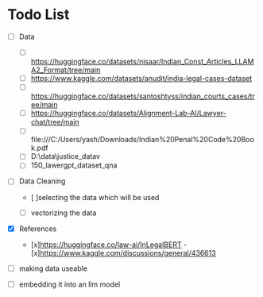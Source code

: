 # Todo List

- [ ] Data
    - [ ] https://huggingface.co/datasets/nisaar/Indian_Const_Articles_LLAMA2_Format/tree/main
    - [ ] https://www.kaggle.com/datasets/anudit/india-legal-cases-dataset
    - [ ] https://huggingface.co/datasets/santoshtyss/indian_courts_cases/tree/main
    - [ ] https://huggingface.co/datasets/Alignment-Lab-AI/Lawyer-chat/tree/main
    - [ ] file:///C:/Users/yash/Downloads/Indian%20Penal%20Code%20Book.pdf
    - [ ] D:\data\justice_datav
    - [ ] 150_lawergpt_dataset_qna

- [ ] Data Cleaning
    - [ ]selecting the data which will be used
    -[ ] vectorizing the data


- [x] References
    - [x]https://huggingface.co/law-ai/InLegalBERT
    -[x]https://www.kaggle.com/discussions/general/436613


- [ ] making data useable

- [ ] embedding it into an llm model
